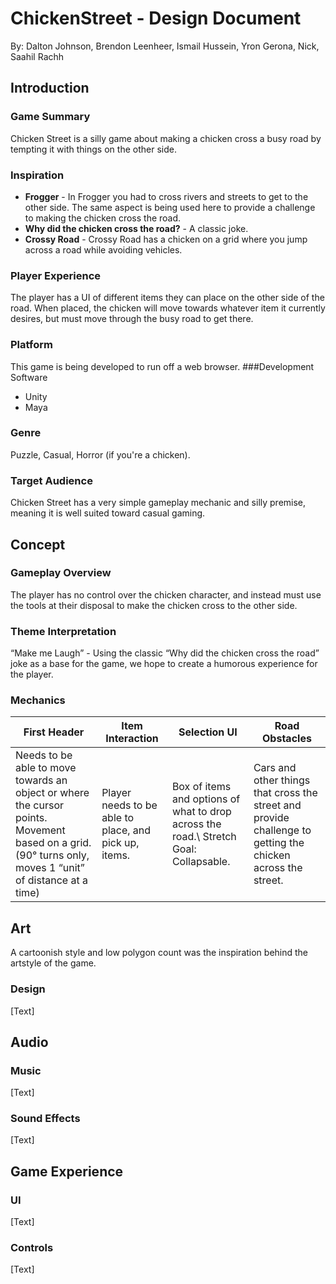 # ChickenStreet - Design Document
By: Dalton Johnson, Brendon Leenheer, Ismail Hussein, Yron Gerona, Nick, Saahil Rachh

## Introduction
### Game Summary
Chicken Street is a silly game about making a chicken cross a busy road by tempting it with things on the other side.
### Inspiration
- **Frogger** - In Frogger you had to cross rivers and streets to get to the other side. The same aspect is being used here to provide a challenge to making the chicken cross the road.
- **Why did the chicken cross the road?** - A classic joke.
- **Crossy Road** - Crossy Road has a chicken on a grid where you jump across a road while avoiding vehicles.
### Player Experience
The player has a UI of different items they can place on the other side of the road. When placed, the chicken will move towards whatever item it currently desires, but must move through the busy road to get there.
### Platform
This game is being developed to run off a web browser.
###Development Software
- Unity
- Maya
### Genre
Puzzle, Casual, Horror (if you're a chicken).
### Target Audience	
Chicken Street has a very simple gameplay mechanic and silly premise, meaning it is well suited toward casual gaming.

## Concept
### Gameplay Overview
The player has no control over the chicken character, and instead must use the tools at their disposal to make the chicken cross to the other side.
### Theme Interpretation
“Make me Laugh” - Using the classic “Why did the chicken cross the road” joke as a base for the game, we hope to create a humorous experience for the player.
### Mechanics
| First Header  | Item Interaction | Selection UI  | Road Obstacles | 
| ------------- | ------------- | ------------- | ------------- |
| Needs to be able to move towards an object or where the cursor points. Movement based on a grid. (90° turns only, moves 1 “unit” of distance at a time)| Player needs to be able to place, and pick up, items. | Box of items and options of what to drop across the road.\ Stretch Goal: Collapsable. | Cars and other things that cross the street and provide challenge to getting the chicken across the street. | 

## Art
A cartoonish style and low polygon count was the inspiration behind the artstyle of the game.

### Design
[Text]

## Audio
### Music
[Text]
### Sound Effects
[Text]

## Game Experience
### UI
[Text]
### Controls
[Text]




